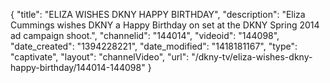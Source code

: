 {
    "title": "ELIZA WISHES DKNY HAPPY BIRTHDAY",
    "description": "Eliza Cummings wishes DKNY a Happy Birthday on set at the DKNY Spring 2014 ad campaign shoot.",
    "channelid": "144014",
    "videoid": "144098",
    "date_created": "1394228221",
    "date_modified": "1418181167",
    "type": "captivate",
    "layout": "channelVideo",
    "url": "\/dkny-tv\/eliza-wishes-dkny-happy-birthday\/144014-144098"
}